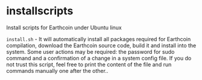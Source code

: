 # installscripts
Install scripts for Earthcoin under Ubuntu linux

<code>install.sh</code> - It will automatically install all packages required for Earthcoin compilation, download the Earthcoin source code, build it and install into the system. Some user actions may be required: the password for sudo command and a confirmation of a change in a system config file. If you do not trust this script, feel free to print the content of the file and run commands manually one after the other..
